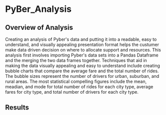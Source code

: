 # PyBer_Analysis
## Overview of Analysis
Creating an analysis of Pyber's data and putting it into a readable, easy to understand, and visually appealing presentation format helps the custumer make data driven decision on where to allocate support and resources. This analysis first involves importing Pyber's data sets into a Pandas Dataframe and the merging the two data frames together. Techniques that aid in making the data visually appealing and easy to understand include creating bubble charts that compare the average fare and the total number of rides. The bubble sizes represent the number of drivers for urban, suburban, and rural areas. The most statistical compelling figures include the mean, meadian, and mode for total number of rides for each city type, average fares for city type, and total number of drivers for each city type.
## Results
